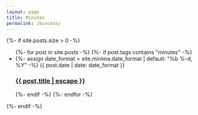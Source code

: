 ```yaml
---
layout: page
title: Minutes
permalink: /minutes/
---
```


<div class="home">

  {%- if site.posts.size > 0 -%}
    <ul class="post-list">
      {%- for post in site.posts -%}
	  {%- if post.tags contains "minutes" -%}
      <li>
        {%- assign date_format = site.minima.date_format | default: "%b %-d, %Y" -%}
        <span class="post-meta">{{ post.date | date: date_format }}</span>
        <h3>
          <a class="post-link" href="{{ post.url | relative_url }}">
            {{ post.title | escape }}
          </a>
        </h3>
      </li>
      {%- endif -%}
      {%- endfor -%}
    </ul>

  {%- endif -%}

</div>